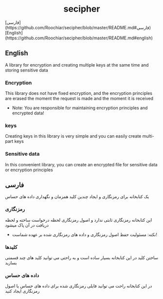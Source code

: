 <h1 align=center>secipher</h1>
[فارسی](https://github.com/Roochiar/secipher/blob/master/README.md#فارسی)
[English](https://github.com/Roochiar/secipher/blob/master/README.md#english)

## English
A library for encryption and creating multiple keys at the same time and storing sensitive data

### Encryption
This library does not have fixed encryption, and the encryption principles are erased the moment the request is made and the moment it is received
  - Note: You are responsible for maintaining encryption principles and encrypted data!

### keys
Creating keys in this library is very simple and you can easily create multi-part keys

### Sensitive data
In this convenient library, you can create an encrypted file for sensitive data or encryption principles



## فارسی
یک کتابخانه برای رمزنگاری و ایجاد چندین کلید همزمان و نگهداری داده های حساس

### رمزنگاری
این کتابخانه رمزنگاری ثابتی ندارد و اصول رمزنگاری لحظه درخواست ساخته و لحظه دریافت در آن پاک میشود
 - نکته: مسئولیت حفظ اصول رمزنگاری و داده های رمزنگاری شده بر عهده شماست!

### کلیدها
ساختن کلید در این کتابخانه بسیار ساده است و به راحتی می توانید کلید های چند قسمتی بسازید

### داده های حساس
در این کتابخانه راحت می توانید فایلی رمزنگاری شده برای داده های حساس یا اصول رمزنگاری ایجاد کنید